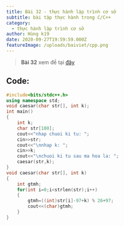 ```yaml
---
title: Bài 32 - thực hành lập trình cơ sở
subtitle: bài tập thực hành trong C/C++
category:
  - thực hành lập trình cơ sở
author: Hùng k19
date: 2020-09-27T19:59:59.000Z
featureImage: /uploads/baiviet/cpp.png
---
```

> **Bài 32** xem đề tại [đây](/de-bai-thuc-hanh-lap-trinh-co-so)

## Code:
```c++
#include<bits/stdc++.h>
using namespace std;
void caesar(char str[], int k);
int main()
{
	int k;
	char str[100];
	cout<<"nhap chuoi ki tu: ";
	cin>>str;
	cout<<"\nnhap k: ";
	cin>>k;
	cout<<"\nchuoi ki tu sau ma hoa la: ";
	caesar(str,k);
}
void caesar(char str[], int k)
{
	int gtmh;
	for(int i=0;i<strlen(str);i++)
	{
		gtmh=((int)str[i]-97+k) % 26+97;
		cout<<(char)gtmh;
	}
}

```